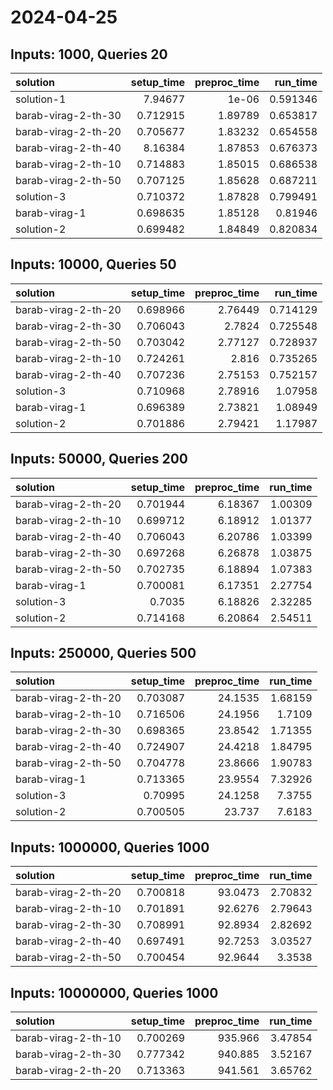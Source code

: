# 2024-04-25

## Inputs: 1000, Queries 20

| solution            |   setup_time |   preproc_time |   run_time |
|:--------------------|-------------:|---------------:|-----------:|
| solution-1          |     7.94677  |        1e-06   |   0.591346 |
| barab-virag-2-th-30 |     0.712915 |        1.89789 |   0.653817 |
| barab-virag-2-th-20 |     0.705677 |        1.83232 |   0.654558 |
| barab-virag-2-th-40 |     8.16384  |        1.87853 |   0.676373 |
| barab-virag-2-th-10 |     0.714883 |        1.85015 |   0.686538 |
| barab-virag-2-th-50 |     0.707125 |        1.85628 |   0.687211 |
| solution-3          |     0.710372 |        1.87828 |   0.799491 |
| barab-virag-1       |     0.698635 |        1.85128 |   0.81946  |
| solution-2          |     0.699482 |        1.84849 |   0.820834 |

## Inputs: 10000, Queries 50

| solution            |   setup_time |   preproc_time |   run_time |
|:--------------------|-------------:|---------------:|-----------:|
| barab-virag-2-th-20 |     0.698966 |        2.76449 |   0.714129 |
| barab-virag-2-th-30 |     0.706043 |        2.7824  |   0.725548 |
| barab-virag-2-th-50 |     0.703042 |        2.77127 |   0.728937 |
| barab-virag-2-th-10 |     0.724261 |        2.816   |   0.735265 |
| barab-virag-2-th-40 |     0.707236 |        2.75153 |   0.752157 |
| solution-3          |     0.710968 |        2.78916 |   1.07958  |
| barab-virag-1       |     0.696389 |        2.73821 |   1.08949  |
| solution-2          |     0.701886 |        2.79421 |   1.17987  |

## Inputs: 50000, Queries 200

| solution            |   setup_time |   preproc_time |   run_time |
|:--------------------|-------------:|---------------:|-----------:|
| barab-virag-2-th-20 |     0.701944 |        6.18367 |    1.00309 |
| barab-virag-2-th-10 |     0.699712 |        6.18912 |    1.01377 |
| barab-virag-2-th-40 |     0.706043 |        6.20786 |    1.03399 |
| barab-virag-2-th-30 |     0.697268 |        6.26878 |    1.03875 |
| barab-virag-2-th-50 |     0.702735 |        6.18894 |    1.07383 |
| barab-virag-1       |     0.700081 |        6.17351 |    2.27754 |
| solution-3          |     0.7035   |        6.18826 |    2.32285 |
| solution-2          |     0.714168 |        6.20864 |    2.54511 |

## Inputs: 250000, Queries 500

| solution            |   setup_time |   preproc_time |   run_time |
|:--------------------|-------------:|---------------:|-----------:|
| barab-virag-2-th-20 |     0.703087 |        24.1535 |    1.68159 |
| barab-virag-2-th-10 |     0.716506 |        24.1956 |    1.7109  |
| barab-virag-2-th-30 |     0.698365 |        23.8542 |    1.71355 |
| barab-virag-2-th-40 |     0.724907 |        24.4218 |    1.84795 |
| barab-virag-2-th-50 |     0.704778 |        23.8666 |    1.90783 |
| barab-virag-1       |     0.713365 |        23.9554 |    7.32926 |
| solution-3          |     0.70995  |        24.1258 |    7.3755  |
| solution-2          |     0.700505 |        23.737  |    7.6183  |

## Inputs: 1000000, Queries 1000

| solution            |   setup_time |   preproc_time |   run_time |
|:--------------------|-------------:|---------------:|-----------:|
| barab-virag-2-th-20 |     0.700818 |        93.0473 |    2.70832 |
| barab-virag-2-th-10 |     0.701891 |        92.6276 |    2.79643 |
| barab-virag-2-th-30 |     0.708991 |        92.8934 |    2.82692 |
| barab-virag-2-th-40 |     0.697491 |        92.7253 |    3.03527 |
| barab-virag-2-th-50 |     0.700454 |        92.9644 |    3.3538  |

## Inputs: 10000000, Queries 1000

| solution            |   setup_time |   preproc_time |   run_time |
|:--------------------|-------------:|---------------:|-----------:|
| barab-virag-2-th-10 |     0.700269 |        935.966 |    3.47854 |
| barab-virag-2-th-30 |     0.777342 |        940.885 |    3.52167 |
| barab-virag-2-th-20 |     0.713363 |        941.561 |    3.65762 |